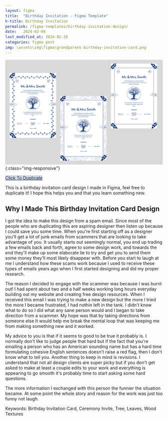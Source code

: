 ```yaml
---
layout: figma
title:  "Birthday Invitation - Figma Template"
h-title: Birthday Invitation
permalink: /figma-templates/birthday-invitation-design/
date:   2024-02-08
last_modified_at: 2024-02-28
categories: figma post
img: \assets\img\figma\grandparent-birthday-invitation-card.png
---
```


![Birthday Invitation Card For Older Adults, Grandparents](\assets\img\figma/grandparent-birthday-invitation-card.png){:class="img-responsive"}

<a style="color:#002B6B;background:#D9D9D9;" class="button" href="https://www.figma.com/community/file/1336458576131941150/grandparent-birthday-ceremony-invitation-card-figma" target="_blank">Click To Duplicate</a>

This is a birthday invitation card design I made in Figma, feel free to duplicate it! I hope this helps you and that you learn something new.

## Why I Made This Birthday Invitation Card Design
I got the idea to make this design from a spam email. Since most of the people who are duplicating this are aspiring designer then listen up because I could save you some time. When you're first starting off as a designer you'll get a lot of junk emails from scammers that are looking to take advantage of you. It usually starts out seemingly normal, you end up trading a few emails back and forth, agree to some design work, and towards the end they'll make up some elaborate lie to try and get you to send them some money they'll most likely disappear with. Before you start to laugh at me I understand how these scams work because I used to receive these types of emails years ago when I first started designing and did my proper research.

The reason I decided to engage with the scammer was because I was burnt out! I had spent about two and a half weeks working long hours everyday building out my website and creating free design resources. When I received this email I was trying to make a new design but the more I tried the more I became frustrated, I had nothin left in the tank. I didn't know what to do so I did what any sane person would and I began to take direction from a scammer. My hope was that by taking directions from someone else It would help me break the mental loop that was keeping me from making something new and it worked.

My advice to you is that if it seems to good to be true it probably is. I normally don't like to judge people that hard but if the fact that you're emailing a person who has an American sounding name but has a hard time formulating cohesive English sentences doesn't raise a red flag, then I don't know what to tell you. Another thing to keep in mind is revisions. I understand that not all design clients are super picky but if you don't get asked to make at least a couple edits to your work and everything is appearing to go smooth it's probably time to start asking some hard questions.

The more information I exchanged with this person the funnier the situation became. At some point the whole story and reason for the work was just too funny not laugh.

Keywords: Birthday Invitation Card, Ceremony Invite, Tree, Leaves, Wood Textures